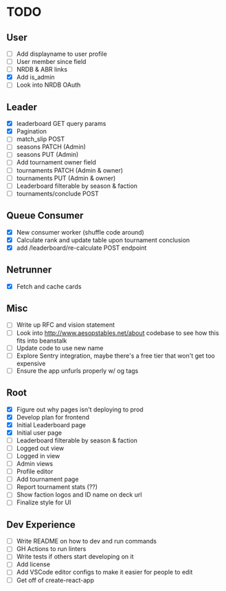 # TODO

## User

- [ ] Add displayname to user profile
- [ ] User member since field
- [ ] NRDB & ABR links
- [x] Add is_admin
- [ ] Look into NRDB OAuth

## Leader

- [x] leaderboard GET query params
- [x] Pagination
- [ ] match_slip POST
- [ ] seasons PATCH (Admin)
- [ ] seasons PUT (Admin)
- [ ] Add tournament owner field
- [ ] tournaments PATCH (Admin & owner)
- [ ] tournaments PUT (Admin & owner)
- [ ] Leaderboard filterable by season & faction
- [ ] tournaments/conclude POST

## Queue Consumer

- [x] New consumer worker (shuffle code around)
- [x] Calculate rank and update table upon tournament conclusion
- [x] add /leaderboard/re-calculate POST endpoint

## Netrunner

- [x] Fetch and cache cards

## Misc

- [ ] Write up RFC and vision statement
- [ ] Look into http://www.aesopstables.net/about codebase to see how this fits into beanstalk
- [ ] Update code to use new name
- [ ] Explore Sentry integration, maybe there's a free tier that won't get too expensive
- [ ] Ensure the app unfurls properly w/ og tags

## Root

- [x] Figure out why pages isn't deploying to prod
- [x] Develop plan for frontend
- [x] Initial Leaderboard page
- [x] Initial user page
- [ ] Leaderboard filterable by season & faction
- [ ] Logged out view
- [ ] Logged in view
- [ ] Admin views
- [ ] Profile editor
- [ ] Add tournament page
- [ ] Report tournament stats (??)
- [ ] Show faction logos and ID name on deck url
- [ ] Finalize style for UI

## Dev Experience

- [ ] Write README on how to dev and run commands
- [ ] GH Actions to run linters
- [ ] Write tests if others start developing on it
- [ ] Add license
- [ ] Add VSCode editor configs to make it easier for people to edit
- [ ] Get off of create-react-app
